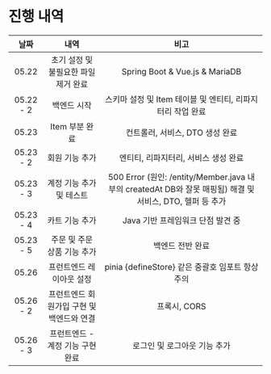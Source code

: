 # 진행 내역
|날짜|내역|비고|
|:-:|:-:|:-:|
|05.22|초기 설정 및 불필요한 파일 제거 완료|Spring Boot & Vue.js & MariaDB|
|05.22 - 2|백엔드 시작|스키마 설정 및 Item 테이블 및 엔티티, 리파지터리 작업 완료|
|05.23|Item 부분 완료|컨트롤러, 서비스, DTO 생성 완료|
|05.23 - 2|회원 기능 추가|엔티티, 리파지터리, 서비스 생성 완료|
|05.23 - 3|계정 기능 추가 및 테스트|500 Error (원인: /entity/Member.java 내부의 createdAt DB와 잘못 매핑됨) 해결 및 서비스, DTO, 헬퍼 등 추가|
|05.23 - 4|카트 기능 추가|Java 기반 프레임워크 단점 발견 중| 
|05.23 - 5|주문 및 주문 상품 기능 추가|백엔드 전반 완료|
|05.26|프런트엔드 레이아웃 설정|pinia {defineStore} 같은 중괄호 임포트 항상 주의|
|05.26 - 2|프런트엔드 회원가입 구현 및 백엔드와 연결|프록시, CORS|
|05.26 - 3|프런트엔드 - 계정 기능 구현 완료|로그인 및 로그아웃 기능 추가|
